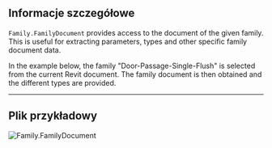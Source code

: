 ## Informacje szczegółowe
`Family.FamilyDocument` provides access to the document of the given family. This is useful for extracting parameters, types and other specific family document data.

In the example below, the family "Door-Passage-Single-Flush" is selected from the current Revit document. The family document is then obtained and the different types are provided.
___
## Plik przykładowy

![Family.FamilyDocument](./Revit.Elements.Family.FamilyDocument_img.jpg)
